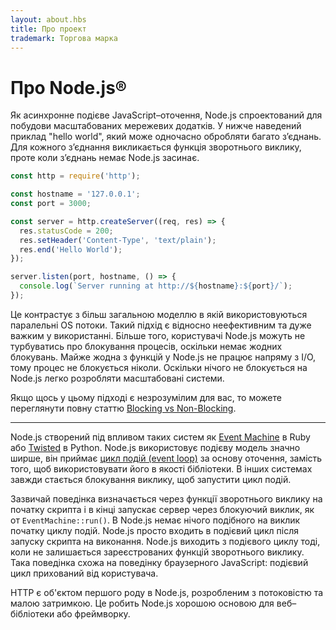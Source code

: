 ```yaml
---
layout: about.hbs
title: Про проект
trademark: Торгова марка
---
```


# Про Node.js®

Як асинхронне подієве JavaScript–оточення, Node.js спроектований для побудови масштабованих мережевих додатків. У нижче наведений приклад "hello world", який може одночасно обробляти багато з’єднань. Для кожного з’єднання викликається функція зворотнього виклику, проте коли з’єднань немає Node.js засинає.

```javascript
const http = require('http');

const hostname = '127.0.0.1';
const port = 3000;

const server = http.createServer((req, res) => {
  res.statusCode = 200;
  res.setHeader('Content-Type', 'text/plain');
  res.end('Hello World');
});

server.listen(port, hostname, () => {
  console.log(`Server running at http://${hostname}:${port}/`);
});
```

Це контрастує з більш загальною моделлю в якій використовуються паралельні OS потоки. Такий підхід є відносно неефективним та дуже важким у використанні. Більше того, користувачі Node.js можуть не турбуватись про блокування процесів, оскільки немає жодних блокувань. Майже жодна з функцій у Node.js не працює напряму з I/O, тому процес не блокується ніколи. Оскільки нічого не блокується на Node.js легко розробляти масштабовані системи.

Якщо щось у цьому підході є незрозумілим для вас, то можете переглянути повну статтю [Blocking vs Non-Blocking][].

---

Node.js створений під впливом таких систем як [Event Machine][] в Ruby або [Twisted][] в Python. Node.js використовує подієву модель значно ширше, він приймає [цикл подій (event loop)][] за основу оточення, замість того, щоб використовувати його в якості бібліотеки. В інших системах завжди стається блокування виклику, щоб запустити цикл подій.

Зазвичай поведінка визначається через функції зворотнього виклику на початку скрипта і в кінці запускає сервер через блокуючий виклик, як от `EventMachine::run()`. В Node.js немає нічого подібного на виклик початку циклу подій. Node.js просто входить в подієвий цикл після запуску скрипта на виконання. Node.js виходить з подієвого циклу тоді, коли не залишається зареєстрованих функцій зворотнього виклику. Така поведінка схожа на поведінку браузерного JavaScript: подієвий цикл прихований від користувача.

HTTP є об'єктом першого роду в Node.js, розробленим з потоковістю та малою затримкою. Це робить Node.js хорошою основою для веб–бібліотеки або фреймворку.

[Blocking vs Non-Blocking]: /en/docs/guides/blocking-vs-non-blocking/
[цикл подій (event loop)]: /en/docs/guides/event-loop-timers-and-nexttick/
[Event Machine]: https://github.com/eventmachine/eventmachine
[Twisted]: https://twistedmatrix.com/trac/
